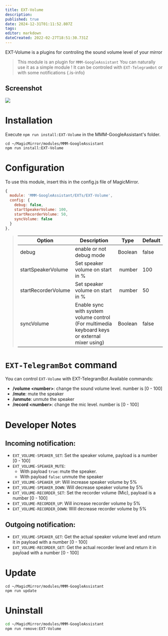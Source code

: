 ```yaml
---
title: EXT-Volume
description: 
published: true
date: 2024-12-31T01:11:52.807Z
tags: 
editor: markdown
dateCreated: 2022-02-27T18:51:30.731Z
---
```


EXT-Volume is a plugins for controling the sound volume level of your mirror

> This module is an plugin for `MMM-GoogleAssistant`
> You can naturally use it as a simple module !
> It can be controled with `EXT-TelegramBot` or with some notifications
{.is-info}

## Screenshot
![](https://raw.githubusercontent.com/bugsounet/MMM-GoogleAssistant/dev/EXTs/EXT-Volume/resources/screenshot.png)

# Installation

Execute `npm run install:EXT-Volume` in the MMM-GoogleAssistant's folder.
```
cd ~/MagicMirror/modules/MMM-GoogleAssistant
npm run install:EXT-Volume
```

# Configuration
To use this module, insert this in the config.js file of MagicMirror.

```js
{
  module: 'MMM-GoogleAssistant/EXTs/EXT-Volume',
  config: {
    debug: false,
    startSpeakerVolume: 100,
    startRecorderVolume: 50,
    syncVolume: false
  }
},
```

> | Option  | Description | Type | Default |
> | ------- | --- | --- | --- |
> | debug | enable or not debug mode | Boolean | false |
> | startSpeakerVolume | Set speaker volume on start in % | number | 100
> | startRecorderVolume | Set speaker volume on start in % | number | 50
> | syncVolume | Enable sync with system volume control (For multimedia keyboard keys or external mixer using) | Boolean | false |

# `EXT-TelegramBot` command
You can control `EXT-Volume` with EXT-TelegramBot
Available commands:
 * **/volume \<number>**: change the sound volume level. number is [0 - 100]
 * **/mute**: mute the speaker
 * **/unmute**: unmute the speaker
 * **/record \<number>**: change the mic level. number is [0 - 100]

# Developer Notes
## Incoming notification:
 * `EXT_VOLUME-SPEAKER_SET`: Set the speaker volume, payload is a number [0 - 100]
 * `EXT_VOLUME-SPEAKER_MUTE`: 
     * With payload `true`: mute the speaker.
     * With payload `false`: unmute the speaker
 * `EXT_VOLUME-SPEAKER_UP`: Will increase speaker volume by 5%
 * `EXT_VOLUME-SPEAKER_DOWN`: Will decrease speaker volume by 5%
 * `EXT_VOLUME-RECORDER_SET`: Set the recorder volume (Mic), payload is a number [0 - 100]
 * `EXT_VOLUME-RECORDER_UP`: Will increase recorder volume by 5%
 * `EXT_VOLUME-RECORDER_DOWN`: Will decrease recorder volume by 5%

## Outgoing notification:
 * `EXT_VOLUME-SPEAKER_GET`: Get the actual speaker volume level and return it in payload with a number [0 - 100]
 * `EXT_VOLUME-RECORDER_GET`: Get the actual recorder level and return it in payload with a number [0 - 100]
 
# Update
```
cd ~/MagicMirror/modules/MMM-GoogleAssistant
npm run update
```

# Uninstall
```sh
cd ~/MagicMirror/modules/MMM-GoogleAssistant
npm run remove:EXT-Volume
```
